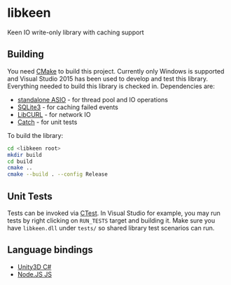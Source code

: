 # libkeen
Keen IO write-only library with caching support

## Building
You need [CMake](https://cmake.org/) to build this project. Currently only Windows is supported and Visual Studio 2015 has been used to develop and test this library. Everything needed to build this library is checked in. Dependencies are:

 - [standalone ASIO](http://think-async.com/) - for thread pool and IO operations
 - [SQLite3](http://www.sqlite.org/) - for caching failed events
 - [LibCURL](https://curl.haxx.se/libcurl/) - for network IO
 - [Catch](https://github.com/philsquared/Catch) - for unit tests

To build the library:

```BASH
cd <libkeen root>
mkdir build
cd build
cmake ..
cmake --build . --config Release
```

## Unit Tests
Tests can be invoked via [CTest](https://cmake.org/cmake/help/v3.0/manual/ctest.1.html). In Visual Studio for example, you may run tests by right clicking on `RUN_TESTS` target and building it. Make sure you have `libkeen.dll` under `tests/` so shared library test scenarios can run.

## Language bindings

 - [Unity3D C#](bindings/unity)
 - [Node.JS JS](bindings/node)
